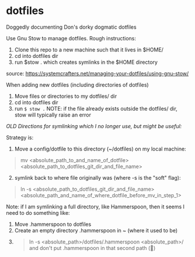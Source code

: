 # dotfiles
Doggedly documenting Don's dorky dogmatic dotfiles

Use Gnu Stow to manage dotfiles.
Rough instructions:
1) Clone this repo to a new machine such that it lives in $HOME/
2) cd into dotfiles dir
3) run $stow .
which creates symlinks in the $HOME directory

source:
https://systemcrafters.net/managing-your-dotfiles/using-gnu-stow/

When adding new dotfiles (including directories of dotfiles)
1) Move files or directories to my dotfiles/ dir
2) cd into dotfiles dir
3) run `$ stow .`
NOTE: if the file already exists outside the dotfiles/ dir, stow will typically raise an error


*OLD Directions for symlinking which I no longer use, but might be useful:*

Strategy is:

1) Move a config/dotfile to this directory (~/dotfiles) on my local machine:
> mv <absolute_path_to_and_name_of_dotfile> <absolute_path_to_dotfiles_git_dir_and_file_name>

2) symlink back to where file originally was (where -s is the "soft" flag):
> ln -s <absolute_path_to_dotfiles_git_dir_and_file_name> <absolute_path_and_name_of_where_dotfile_before_mv_in_step_1>

Note: if I am symlinking a full directory, like Hammerspoon, then it seems I need to do something like:
1) Move .hammerspoon to dotfiles
2) Create an empty directory .hammerspoon in ~ (where it used to be)
3) > ln -s <absolute_path>/dotfiles/.hammerspoon <absolute_path>/
and don't put .hammerspoon in that second path (:shrug:)

